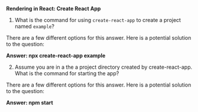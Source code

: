 **Rendering in React: Create React App**

1.  What is the command for using `create-react-app` to create a project named `example`?

There are a few different options for this answer.  Here is a potential solution to the question:

**Answer: npx create-react-app example**

2.  Assume you are in a the a project directory created by create-react-app. What is the command for starting the app?

There are a few different options for this answer.  Here is a potential solution to the question:

**Answer: npm start**
 

